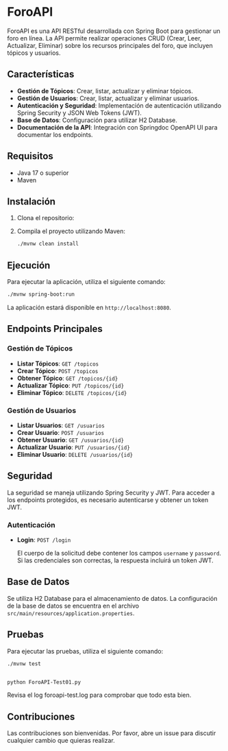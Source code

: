 
# ForoAPI

ForoAPI es una API RESTful desarrollada con Spring Boot para gestionar un foro en línea. La API permite realizar operaciones CRUD (Crear, Leer, Actualizar, Eliminar) sobre los recursos principales del foro, que incluyen tópicos y usuarios.

## Características

- **Gestión de Tópicos**: Crear, listar, actualizar y eliminar tópicos.
- **Gestión de Usuarios**: Crear, listar, actualizar y eliminar usuarios.
- **Autenticación y Seguridad**: Implementación de autenticación utilizando Spring Security y JSON Web Tokens (JWT).
- **Base de Datos**: Configuración para utilizar H2 Database.
- **Documentación de la API**: Integración con Springdoc OpenAPI UI para documentar los endpoints.


## Requisitos

- Java 17 o superior
- Maven

## Instalación

1. Clona el repositorio:
2. Compila el proyecto utilizando Maven:

   ```bash
   ./mvnw clean install
   ```

## Ejecución

Para ejecutar la aplicación, utiliza el siguiente comando:

```bash
./mvnw spring-boot:run
```

La aplicación estará disponible en `http://localhost:8080`.

## Endpoints Principales

### Gestión de Tópicos

- **Listar Tópicos**: `GET /topicos`
- **Crear Tópico**: `POST /topicos`
- **Obtener Tópico**: `GET /topicos/{id}`
- **Actualizar Tópico**: `PUT /topicos/{id}`
- **Eliminar Tópico**: `DELETE /topicos/{id}`

### Gestión de Usuarios

- **Listar Usuarios**: `GET /usuarios`
- **Crear Usuario**: `POST /usuarios`
- **Obtener Usuario**: `GET /usuarios/{id}`
- **Actualizar Usuario**: `PUT /usuarios/{id}`
- **Eliminar Usuario**: `DELETE /usuarios/{id}`

## Seguridad

La seguridad se maneja utilizando Spring Security y JWT. Para acceder a los endpoints protegidos, es necesario autenticarse y obtener un token JWT.

### Autenticación

- **Login**: `POST /login`
  
  El cuerpo de la solicitud debe contener los campos `username` y `password`. Si las credenciales son correctas, la respuesta incluirá un token JWT.

## Base de Datos

Se utiliza H2 Database para el almacenamiento de datos. La configuración de la base de datos se encuentra en el archivo `src/main/resources/application.properties`.


## Pruebas

Para ejecutar las pruebas, utiliza el siguiente comando:

```bash
./mvnw test


python ForoAPI-Test01.py
```
Revisa el log foroapi-test.log para comprobar que todo esta bien.

## Contribuciones

Las contribuciones son bienvenidas. Por favor, abre un issue para discutir cualquier cambio que quieras realizar.


